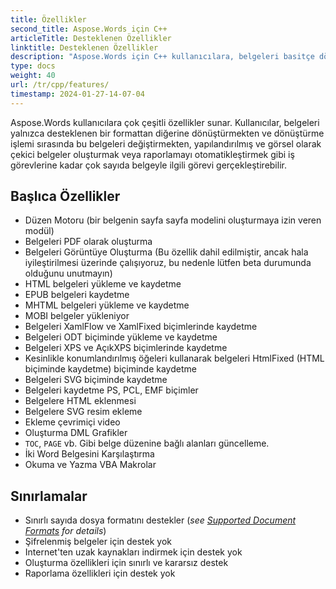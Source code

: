 ```yaml
---
title: Özellikler
second_title: Aspose.Words için C++
articleTitle: Desteklenen Özellikler
linktitle: Desteklenen Özellikler
description: "Aspose.Words için C++ kullanıcılara, belgeleri basitçe dönüştürmekten ve değiştirmekten yapılandırılmış ve görsel olarak çekici belgeler oluşturmaya veya raporlamayı otomatikleştirmeye kadar çok çeşitli özellikler sunar."
type: docs
weight: 40
url: /tr/cpp/features/
timestamp: 2024-01-27-14-07-04
---
```


Aspose.Words kullanıcılara çok çeşitli özellikler sunar. Kullanıcılar, belgeleri yalnızca desteklenen bir formattan diğerine dönüştürmekten ve dönüştürme işlemi sırasında bu belgeleri değiştirmekten, yapılandırılmış ve görsel olarak çekici belgeler oluşturmak veya raporlamayı otomatikleştirmek gibi iş görevlerine kadar çok sayıda belgeyle ilgili görevi gerçekleştirebilir.

## Başlıca Özellikler

- Düzen Motoru (bir belgenin sayfa sayfa modelini oluşturmaya izin veren modül)
- Belgeleri PDF olarak oluşturma
- Belgeleri Görüntüye Oluşturma (Bu özellik dahil edilmiştir, ancak hala iyileştirilmesi üzerinde çalışıyoruz, bu nedenle lütfen beta durumunda olduğunu unutmayın)
- HTML belgeleri yükleme ve kaydetme
- EPUB belgeleri kaydetme
- MHTML belgeleri yükleme ve kaydetme
- MOBI belgeler yükleniyor
- Belgeleri XamlFlow ve XamlFixed biçimlerinde kaydetme
- Belgeleri ODT biçiminde yükleme ve kaydetme
- Belgeleri XPS ve AçıkXPS biçimlerinde kaydetme
- Kesinlikle konumlandırılmış öğeleri kullanarak belgeleri HtmlFixed (HTML biçiminde kaydetme) biçiminde kaydetme
- Belgeleri SVG biçiminde kaydetme
- Belgeleri kaydetme PS, PCL, EMF biçimler
- Belgelere HTML eklenmesi
- Belgelere SVG resim ekleme
- Ekleme çevrimiçi video
- Oluşturma DML Grafikler
- `TOC`, `PAGE` vb. Gibi belge düzenine bağlı alanları güncelleme.
- İki Word Belgesini Karşılaştırma
- Okuma ve Yazma VBA Makrolar

## Sınırlamalar

- Sınırlı sayıda dosya formatını destekler (*see [Supported Document Formats](/words/cpp/supported-document-formats/) for details*)
- Şifrelenmiş belgeler için destek yok
- Internet'ten uzak kaynakları indirmek için destek yok
- Oluşturma özellikleri için sınırlı ve kararsız destek
- Raporlama özellikleri için destek yok
